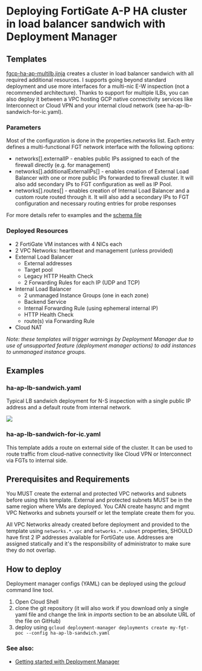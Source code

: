 # Deploying FortiGate A-P HA cluster in load balancer sandwich with Deployment Manager

## Templates

[fgcp-ha-ap-multilb.jinja](../../../modules-dm/fgcp-ha-ap-multilb.jinja) creates a cluster in load balancer sandwich with all required additional resources. I supports going beyond standard deployment and use more interfaces for a multi-nic E-W inspection (not a recommended architecture). Thanks to support for multiple ILBs, you can also deploy it between a VPC hosting GCP native connectivity services like Interconnect or Cloud VPN and your internal cloud network (see ha-ap-lb-sandwich-for-ic.yaml).

### Parameters
Most of the configuration is done in the properties.networks list. Each entry defines a multi-functional FGT network interface with the following options:
- networks[].externalIP - enables public IPs assigned to each of the firewall directly (e.g. for management)
- networks[].additionalExternalIPs[] - enables creation of External Load Balancer with one or more public IPs forwarded to firewall cluster. It will also add secondary IPs to FGT configuration as well as IP Pool.
- networks[].routes[] - enables creation of Internal Load Balancer and a custom route routed through it. It will also add a secondary IPs to FGT configuration and necessary routing entries for probe responses

For more details refer to examples and the [schema file](../../../modules-dm/fgcp-ha-ap-multilb.jinja.schema)

### Deployed Resources
- 2 FortiGate VM instances with 4 NICs each
- 2 VPC Networks: heartbeat and management (unless provided)
- External Load Balancer
    - External addresses
    - Target pool
    - Legacy HTTP Health Check
    - 2 Forwarding Rules for each IP (UDP and TCP)
- Internal Load Balancer
    - 2 unmanaged Instance Groups (one in each zone)
    - Backend Service
    - Internal Forwarding Rule (using ephemeral internal IP)
    - HTTP Health Check
    - route(s) via Forwarding Rule
- Cloud NAT

*Note: these templates will trigger warnings by Deployment Manager due to use of unsupported feature (deployment manager actions) to add instances to unmanaged instance groups.*

## Examples

### ha-ap-lb-sandwich.yaml
Typical LB sandwich deployment for N-S inspection with a single public IP address and a default route from internal network.

![](https://lucid.app/publicSegments/view/03485829-8611-4788-a993-d32514d9a631/image.png)

### ha-ap-lb-sandwich-for-ic.yaml
This template adds a route on external side of the cluster. It can be used to route traffic from cloud-native connectivity like Cloud VPN or Interconnect via FGTs to internal side.

## Prerequisites and Requirements
You MUST create the external and protected VPC networks and subnets before using this template. External and protected subnets MUST be in the same region where VMs are deployed. You CAN create hasync and mgmt VPC Networks and subnets yourself or let the template create them for you.

All VPC Networks already created before deployment and provided to the template using `networks.*.vpc` and `networks.*.subnet` properties, SHOULD have first 2 IP addresses available for FortiGate use. Addresses are assigned statically and it's the responsibility of administrator to make sure they do not overlap.

## How to deploy
Deployment manager configs (YAML) can be deployed using the *gcloud* command line tool.

1. Open Cloud Shell
1. clone the git repository (it will also work if you download only a single yaml file and change the link in *imports* section to be an absolute URL of the file on GitHub)
1. deploy using
`gcloud deployment-manager deployments create my-fgt-poc --config ha-ap-lb-sandwich.yaml`

### See also:
- [Getting started with Deployment Manager](../../../../dm101.md)
